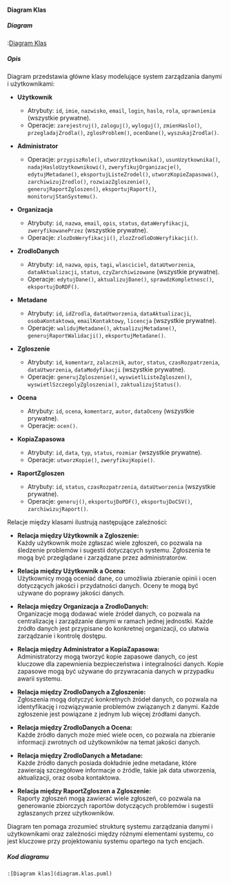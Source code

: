 #### Diagram Klas

##### Diagram

:[Diagram Klas](diagram.puml)

##### Opis

Diagram przedstawia główne klasy modelujące system zarządzania danymi i użytkownikami:

- **Użytkownik**  
  - Atrybuty: `id`, `imie`, `nazwisko`, `email`, `login`, `haslo`, `rola`, `uprawnienia` (wszystkie prywatne).  
  - Operacje: `zarejestruj()`, `zaloguj()`, `wyloguj()`, `zmienHaslo()`, `przegladajZrodla()`, `zglosProblem()`, `ocenDane()`, `wyszukajZrodla()`.

- **Administrator**  
  - Operacje: `przypiszRole()`, `utworzUzytkownika()`, `usunUzytkownika()`, `nadajHasloUzytkownikowi()`, `zweryfikujOrganizacje()`, `edytujMetadane()`, `eksportujListeZrodel()`, `utworzKopieZapasowa()`, `zarchiwizujZrodlo()`, `rozwiazZgloszenie()`, `generujRaportZgloszen()`, `eksportujRaport()`, `monitorujStanSystemu()`.

- **Organizacja**  
  - Atrybuty: `id`, `nazwa`, `email`, `opis`, `status`, `dataWeryfikacji`, `zweryfikowanePrzez` (wszystkie prywatne).  
  - Operacje: `zlozDoWeryfikacji()`, `zlozZrodloDoWeryfikacji()`.

- **ZrodloDanych**  
  - Atrybuty: `id`, `nazwa`, `opis`, `tagi`, `wlasciciel`, `dataUtworzenia`, `dataAktualizacji`, `status`, `czyZarchiwizowane` (wszystkie prywatne).  
  - Operacje: `edytujDane()`, `aktualizujDane()`, `sprawdzKompletnosc()`, `eksportujDoRDF()`.

- **Metadane**  
  - Atrybuty: `id`, `idZrodla`, `dataUtworzenia`, `dataAktualizacji`, `osobaKontaktowa`, `emailKontaktowy`, `licencja` (wszystkie prywatne).  
  - Operacje: `walidujMetadane()`, `aktualizujMetadane()`, `generujRaportWalidacji()`, `eksportujMetadane()`.

- **Zgloszenie**  
  - Atrybuty: `id`, `komentarz`, `zalacznik`, `autor`, `status`, `czasRozpatrzenia`, `dataUtworzenia`, `dataModyfikacji` (wszystkie prywatne).  
  - Operacje: `generujZgloszenie()`, `wyswietlListeZgloszen()`, `wyswietlSzczegolyZgloszenia()`, `zaktualizujStatus()`.

- **Ocena**  
  - Atrybuty: `id`, `ocena`, `komentarz`, `autor`, `dataOceny` (wszystkie prywatne).  
  - Operacje: `ocen()`.

- **KopiaZapasowa**  
  - Atrybuty: `id`, `data`, `typ`, `status`, `rozmiar` (wszystkie prywatne).  
  - Operacje: `utworzKopie()`, `zweryfikujKopie()`.

- **RaportZgloszen**  
  - Atrybuty: `id`, `status`, `czasRozpatrzenia`, `dataUtworzenia` (wszystkie prywatne).  
  - Operacje: `generuj()`, `eksportujDoPDF()`, `eksportujDoCSV()`, `zarchiwizujRaport()`.

Relacje między klasami ilustrują następujące zależności:

- **Relacja między Użytkownik a Zgloszenie:**  
  Każdy użytkownik może zgłaszać wiele zgłoszeń, co pozwala na śledzenie problemów i sugestii dotyczących systemu. Zgłoszenia te mogą być przeglądane i zarządzane przez administratorów.

- **Relacja między Użytkownik a Ocena:**  
  Użytkownicy mogą oceniać dane, co umożliwia zbieranie opinii i ocen dotyczących jakości i przydatności danych. Oceny te mogą być używane do poprawy jakości danych.

- **Relacja między Organizacja a ZrodloDanych:**  
  Organizacje mogą dodawać wiele źródeł danych, co pozwala na centralizację i zarządzanie danymi w ramach jednej jednostki. Każde źródło danych jest przypisane do konkretnej organizacji, co ułatwia zarządzanie i kontrolę dostępu.

- **Relacja między Administrator a KopiaZapasowa:**  
  Administratorzy mogą tworzyć kopie zapasowe danych, co jest kluczowe dla zapewnienia bezpieczeństwa i integralności danych. Kopie zapasowe mogą być używane do przywracania danych w przypadku awarii systemu.

- **Relacja między ZrodloDanych a Zgloszenie:**  
  Zgłoszenia mogą dotyczyć konkretnych źródeł danych, co pozwala na identyfikację i rozwiązywanie problemów związanych z danymi. Każde zgłoszenie jest powiązane z jednym lub więcej źródłami danych.

- **Relacja między ZrodloDanych a Ocena:**  
  Każde źródło danych może mieć wiele ocen, co pozwala na zbieranie informacji zwrotnych od użytkowników na temat jakości danych.

- **Relacja między ZrodloDanych a Metadane:**  
  Każde źródło danych posiada dokładnie jedne metadane, które zawierają szczegółowe informacje o źródle, takie jak data utworzenia, aktualizacji, oraz osoba kontaktowa.

- **Relacja między RaportZgloszen a Zgloszenie:**  
  Raporty zgłoszeń mogą zawierać wiele zgłoszeń, co pozwala na generowanie zbiorczych raportów dotyczących problemów i sugestii zgłaszanych przez użytkowników.

Diagram ten pomaga zrozumieć strukturę systemu zarządzania danymi i użytkownikami oraz zależności między różnymi elementami systemu, co jest kluczowe przy projektowaniu systemu opartego na tych encjach.

##### Kod diagramu

```
:[Diagram klas](diagram.klas.puml)
```
